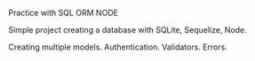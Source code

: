 Practice with SQL ORM NODE

Simple project creating a database with SQLite, Sequelize, Node.

Creating multiple models.
Authentication.
Validators.
Errors.
